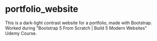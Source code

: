 # portfolio_website
This is a dark-light contrast website for a portfolio, made with Bootstrap. Worked during "Bootstrap 5 From Scratch | Build 5 Modern Websites" Udemy Course.
